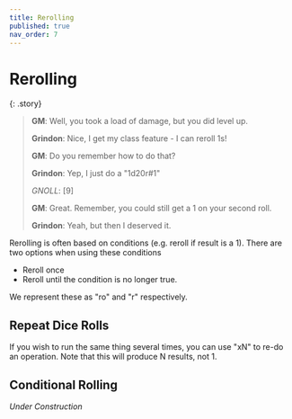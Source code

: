 ```yaml
---
title: Rerolling
published: true
nav_order: 7
---
```


# Rerolling

{: .story}
>
>**GM**: Well, you took a load of damage, but you did level up.
>
>**Grindon**: Nice, I get my class feature - I can reroll 1s!
>
>**GM**: Do you remember how to do that?
>
>**Grindon**: Yep, I just do a "1d20r#1"
>
>*GNOLL*: [9]
>
>**GM**: Great. Remember, you could still get a 1 on your second roll.
>
>**Grindon**: Yeah, but then I deserved it.

Rerolling is often based on conditions (e.g. reroll if result is a 1). There are two options when using these conditions
 - Reroll once 
 - Reroll until the condition is no longer true.

We represent these as "ro" and "r" respectively.


## Repeat Dice Rolls
If you wish to run the same thing several times, you can use "xN" to re-do an operation. Note that this will produce N results, not 1.


## Conditional Rolling

*Under Construction*

<!--
```
   GM: There's a set of 4 levers on the wall, they seem to control the gate blocking you from the next room
   Grindon The Brave: I randomly pull them up and down
   GM: Uh.. Okay - Roll some fate die and if you get a "+" it's in the right position
   Grindon The Brave: Cool - "4dFc"
   GNOLL: [2]
   GM: The gate shudders, but remains still
   Grindon The Brave: Ugh, I hate puzzles. I'll just hit it with my axe..
   GM: *Sigh*...
```

Some systems may get you to roll subsequent rolls on certain conditions. For example, if you roll a 1 on a d20, maybe your magic spell explodes, causing 1d6 damage to everyone around them. To express this we use conditions.

These follow a *ternary* syntax, which is to say:
> initial_roll_and_condition[do_if_condition_met|otherwise_do_this]
> d20#1[d6|p]

There are some key-letters which may be used:
 - **P** - Persist. Use the initial Roll again
 - **S** - Scrap. Remove the initial roll (if there is no other value mentioned, 0 will be the result value) 
-->
